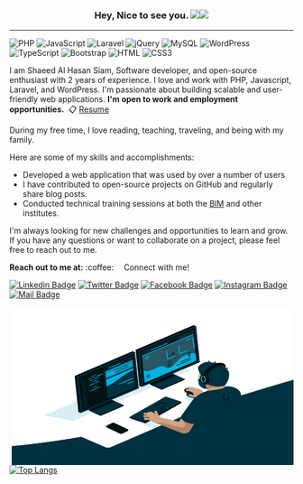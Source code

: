 <h3 align="center">Hey, Nice to see you. <img src="https://media.giphy.com/media/hvRJCLFzcasrR4ia7z/giphy.gif" width="28"><img src="https://emojis.slackmojis.com/emojis/images/1531849430/4246/blob-sunglasses.gif?1531849430" width="28"/></h3>
<hr>

![PHP](https://img.shields.io/badge/PHP-777BB4?style=flat-square&logo=php&logoColor=white)
![JavaScript](https://img.shields.io/badge/JavaScript-F7DF1E?style=flat-square&logo=javascript&logoColor=black)
![Laravel](https://img.shields.io/badge/Laravel-FF2D20?style=flat-square&logo=laravel&logoColor=white)
![jQuery](https://img.shields.io/badge/jQuery-0769AD?style=flat-square&logo=jquery&logoColor=white)
![MySQL](https://img.shields.io/badge/MySQL-005C84?style=flat-square&logo=mysql&logoColor=white)
![WordPress](https://img.shields.io/badge/Wordpress-21759B?style=flat-square&logo=wordpress&logoColor=white)
![TypeScript](https://img.shields.io/badge/TypeScript-007ACC?style=flat-square&logo=typescript&logoColor=white)
![Bootstrap](https://img.shields.io/badge/Bootstrap-563D7C?style=flat-square&logo=bootstrap&logoColor=white)
![HTML](https://img.shields.io/badge/HTML5-E34F26?style=flat-square&logo=html5&logoColor=white)
![CSS3](https://img.shields.io/badge/CSS3-1572B6?style=flat-square&logo=css3&logoColor=white)

<p>I am Shaeed Al Hasan Siam, Software developer, and open-source enthusiast with 2 years of experience. I love and work with PHP, Javascript, Laravel, and WordPress. I'm passionate about building scalable and user-friendly web applications. <b>I'm open to work and employment opportunities.</b>
<g-emoji class="g-emoji" alias="love_letter" fallback-src="https://github.githubassets.com/images/icons/emoji/unicode/1f48c.png">&nbsp📋</g-emoji> <a href="http://siamshaeed.com" target="_blank">Resume</a></p>
<p>During my free time, I love reading, teaching, traveling, and being with my family.</p> 

<p>Here are some of my skills and accomplishments:</p>
    <ul>
        <li>Developed a web application that was used by over a number of users</li>
        <li>I have contributed to open-source projects on GitHub and regularly share blog posts.</li>
        <li>Conducted technical training sessions at both the <a href="https://bim.gov.bd/" target="_blank">BIM</a> and other institutes.</li>
    </ul>
    <p>I'm always looking for new challenges and opportunities to learn and grow. If you have any questions or want to collaborate on a project, please feel free to reach out to me.</p>

<p><b>Reach out to me at:</b>
:coffee: &emsp;Connect with me!

[![Linkedin Badge](https://img.shields.io/badge/LinkedIn-0077B5?style=for-the-badge&logo=linkedin&logoColor=white)](https://www.linkedin.com/in/akr4m/) [![Twitter Badge](https://img.shields.io/badge/Twitter-1DA1F2?style=for-the-badge&logo=twitter&logoColor=white)](https://twitter.com/akr4mkhan/) [![Facebook Badge](https://img.shields.io/badge/Facebook-1877F2?style=for-the-badge&logo=facebook&logoColor=white)](https://www.facebook.com/akr4mkhan/) [![Instagram Badge](https://img.shields.io/badge/Instagram-E4405F?style=for-the-badge&logo=instagram&logoColor=white)](https://www.instagram.com/akr4mkhan/) [![Mail Badge](https://img.shields.io/badge/Gmail-D14836?style=for-the-badge&logo=gmail&logoColor=white)](mailto:akr4m.kh@gmail.com)

<p> </p>

<a href="http://siamshaeed.me">
<img align="right" target="_blank" alt="_siam_shaeed" src="https://github.com/SiamShaeed/siamshaeed/blob/main/image/code_siam.gif?raw=true" width="500" height="280"/> 
</a>


[![Top Langs](https://github-readme-stats.vercel.app/api/top-langs/?username=siamshaeed&langs_count=5)](https://github.com/siamshaeed)





